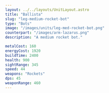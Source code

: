 ```yaml
---
layout: ../../layouts/UnitLayout.astro
title: "Ballista"
slug: "leg-medium-rocket-bot"
type: "Bots"
image: "/images/units/leg-med-rocket-bot.png"
counterpart: "/images/arm-lazarus.png"
description: "A medium rocket bot."

metalCost: 160
energyCost: 1920
buildTime: 2400
health: 900
sightRange: 345
speed: 44
weapons: "Rockets"
dps: 45
weaponRange: 460
---
```

